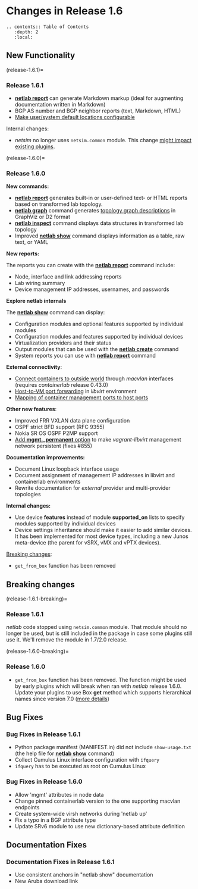 # Changes in Release 1.6

```eval_rst
.. contents:: Table of Contents
   :depth: 2
   :local:
```

## New Functionality

(release-1.6.1)=
### Release 1.6.1

* **[netlab report](../netlab/report.md)** can generate Markdown markup (ideal for augmenting documentation written in Markdown)
* BGP AS number and BGP neighbor reports (text, Markdown, HTML)
* [Make user/system default locations configurable](defaults-locations)

Internal changes:

* _netsim_ no longer uses `netsim.common` module. This change [might impact existing plugins](release-1.6.1-breaking).

(release-1.6.0)=
### Release 1.6.0

**New commands:**

* **[netlab report](../netlab/report.md)** generates built-in or user-defined text- or HTML reports based on transformed lab topology.
* **[netlab graph](../netlab/graph.md)** command generates [topology graph descriptions](../outputs/graph.md) in GraphViz or D2 format
* **[netlab inspect](../netlab/inspect.md)** command displays data structures in transformed lab topology
* Improved **[netlab show](../netlab/show.md)** command displays information as a table, raw text, or YAML

**New reports:**

The reports you can create with the **[netlab report](../netlab/report.md)** command include:

* Node, interface and link addressing reports
* Lab wiring summary
* Device management IP addresses, usernames, and passwords

**Explore netlab internals**

The **[netlab show](../netlab/show.md)**  command can display:

* Configuration modules and optional features supported by individual modules
* Configuration modules and features supported by individual devices
* Virtualization providers and their status
* Output modules that can be used with the **[netlab create](../netlab/create.md)** command
* System reports you can use with **[netlab report](../netlab/report.md)** command

**External connectivity**:

* [Connect containers to outside world](clab-network-external) through *macvlan* interfaces (requires *containerlab* release 0.43.0)
* [Host-to-VM port forwarding](libvirt-port-forwarding) in *libvirt* environment
* [Mapping of container management ports to host ports](clab-port-forwarding)

**Other new features**:

* Improved FRR VXLAN data plane configuration
* OSPF strict BFD support (RFC 9355)
* Nokia SR OS OSPF P2MP support
* [Add **mgmt._permanent** option](libvirt-mgmt) to make *vagrant-libvirt* management network persistent (fixes #855)

**Documentation improvements:**

* Document Linux loopback interface usage
* Document assignment of management IP addresses in libvirt and containerlab environments
* Rewrite documentation for *external* provider and multi-provider topologies

**Internal changes:**

* Use device **features** instead of module **supported_on** lists to specify modules supported by individual devices
* Device settings inheritance should make it easier to add similar devices. It has been implemented for most device types, including a new Junos meta-device (the parent for vSRX, vMX and vPTX devices).

[Breaking changes](release-1.6.0-breaking):

* `get_from_box` function has been removed

## Breaking changes

(release-1.6.1-breaking)=
### Release 1.6.1

_netlab_ code stopped using `netsim.common` module. That module should no longer be used, but is still included in the package in case some plugins still use it. We'll remove the module in 1.7/2.0 release. 

(release-1.6.0-breaking)=
### Release 1.6.0

* `get_from_box` function has been removed. The function might be used by early plugins which will break when ran with _netlab_ release 1.6.0. Update your plugins to use Box **get** method which supports hierarchical names since version 7.0 ([more details](release-1.5.2-breaking))

## Bug Fixes

### Bug Fixes in Release 1.6.1

* Python package manifest (MANIFEST.in) did not include `show-usage.txt` (the help file for **[netlab show](../netlab/show.md)** command)
* Collect Cumulus Linux interface configuration with `ifquery`
* `ifquery` has to be executed as root on Cumulus Linux

### Bug Fixes in Release 1.6.0

* Allow 'mgmt' attributes in node data
* Change pinned containerlab version to the one supporting macvlan endpoints
* Create system-wide virsh networks during 'netlab up'
* Fix a typo in a BGP attribute type
* Update SRv6 module to use new dictionary-based attribute definition

## Documentation Fixes

### Documentation Fixes in Release 1.6.1

* Use consistent anchors in "netlab show" documentation
* New Aruba download link


